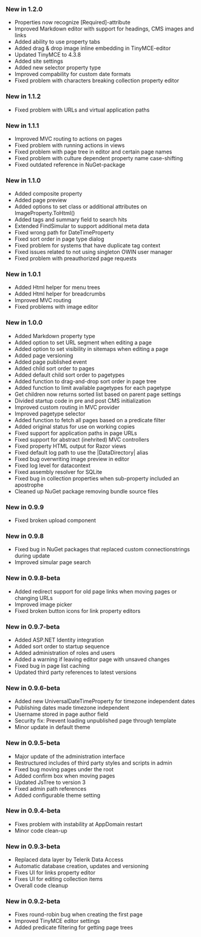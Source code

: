 ### New in 1.2.0
* Properties now recognize [Required]-attribute
* Improved Markdown editor with support for headings, CMS images and links
* Added ability to use property tabs
* Added drag & drop image inline embedding in TinyMCE-editor
* Updated TinyMCE to 4.3.8
* Added site settings
* Added new selector property type
* Improved compability for custom date formats
* Fixed problem with characters breaking collection property editor

### New in 1.1.2
* Fixed problem with URLs and virtual application paths

### New in 1.1.1
* Improved MVC routing to actions on pages
* Fixed problem with running actions in views
* Fixed problem with page tree in editor and certain page names
* Fixed problem with culture dependent property name case-shifting
* Fixed outdated reference in NuGet-package

### New in 1.1.0
* Added composite property
* Added page preview
* Added options to set class or additional attributes on ImageProperty.ToHtml()
* Added tags and summary field to search hits
* Extended FindSimular to support additional meta data
* Fixed wrong path for DateTimeProperty
* Fixed sort order in page type dialog
* Fixed problem for systems that have duplicate tag context
* Fixed issues related to not using singleton OWIN user manager
* Fixed problem with preauthorized page requests

### New in 1.0.1
* Added Html helper for menu trees
* Added Html helper for breadcrumbs
* Improved MVC routing
* Fixed problems with image editor

### New in 1.0.0
* Added Markdown property type
* Added option to set URL segment when editing a page
* Added option to set visibility in sitemaps when editing a page
* Added page versioning
* Added page published event
* Added child sort order to pages
* Added default child sort order to pagetypes
* Added function to drag-and-drop sort order in page tree
* Added function to limit available pagetypes for each pagetype
* Get children now returns sorted list based on parent page settings
* Divided startup code in pre and post CMS initialization
* Improved custom routing in MVC provider
* Improved pagetype selector
* Added function to fetch all pages based on a predicate filter
* Added original status for use on working copies
* Fixed support for application paths in page URLs
* Fixed support for abstract (inehrited) MVC controllers
* Fixed property HTML output for Razor views
* Fixed default log path to use the |DataDirectory| alias
* Fixed bug overwriting image preview in editor
* Fixed log level for datacontext
* Fixed assembly resolver for SQLite
* Fixed bug in collection properties when sub-property included an apostrophe
* Cleaned up NuGet package removing bundle source files

### New in 0.9.9
* Fixed broken upload component

### New in 0.9.8
* Fixed bug in NuGet packages that replaced custom connectionstrings during update
* Improved simular page search

### New in 0.9.8-beta
* Added redirect support for old page links when moving pages or changing URLs
* Improved image picker
* Fixed broken button icons for link property editors

### New in 0.9.7-beta
* Added ASP.NET Identity integration
* Added sort order to startup sequence
* Added administration of roles and users
* Added a warning if leaving editor page with unsaved changes
* Fixed bug in page list caching
* Updated third party references to latest versions

### New in 0.9.6-beta
* Added new UniversalDateTimeProperty for timezone independent dates
* Publishing dates made timezone independent
* Username stored in page author field
* Security fix: Prevent loading unpublished page through template
* Minor update in default theme

### New in 0.9.5-beta
* Major update of the administration interface
* Restructured includes of third party styles and scripts in admin
* Fixed bug moving pages under the root
* Added confirm box when moving pages
* Updated JsTree to version 3
* Fixed admin path references
* Added configurable theme setting

### New in 0.9.4-beta
* Fixes problem with instability at AppDomain restart
* Minor code clean-up

### New in 0.9.3-beta
* Replaced data layer by Telerik Data Access
* Automatic database creation, updates and versioning
* Fixes UI for links property editor
* Fixes UI for editing collection items
* Overall code cleanup

### New in 0.9.2-beta
* Fixes round-robin bug when creating the first page
* Improved TinyMCE editor settings
* Added predicate filtering for getting page trees